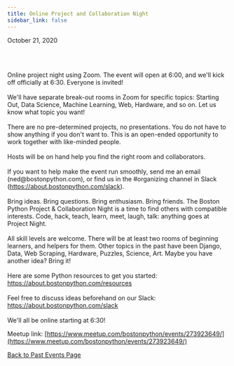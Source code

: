 ```yaml
---
title: Online Project and Collaboration Night
sidebar_link: false
---
```


October 21, 2020



<p><br/><br/></p>

<p>Online project night using Zoom. The event will open at 6:00, and we'll kick off officially at 6:30. Everyone is invited!<br/><br/>We'll have separate break-out rooms in Zoom for specific topics: Starting Out, Data Science, Machine Learning, Web, Hardware, and so on. Let us know what topic you want!<br/><br/>There are no pre-determined projects, no presentations. You do not have to show anything if you don't want to. This is an open-ended opportunity to work together with like-minded people.<br/><br/>Hosts will be on hand help you find the right room and collaborators.<br/><br/>If you want to help make the event run smoothly, send me an email (ned@bostonpython.com), or find us in the #organizing channel in Slack (<a class="link" href="https://about.bostonpython.com/slack" rel="nofollow ugc" target="_blank" title="https://about.bostonpython.com/slack">https://about.bostonpython.com/slack</a>).<br/><br/>Bring ideas. Bring questions. Bring enthusiasm. Bring friends. The Boston Python Project &amp; Collaboration Night is a time to find others with compatible interests. Code, hack, teach, learn, meet, laugh, talk: anything goes at Project Night.<br/><br/>All skill levels are welcome. There will be at least two rooms of beginning learners, and helpers for them. Other topics in the past have been Django, Data, Web Scraping, Hardware, Puzzles, Science, Art. Maybe you have another idea? Bring it!<br/><br/>Here are some Python resources to get you started: <a class="link" href="https://about.bostonpython.com/resources" rel="nofollow ugc" target="_blank" title="https://about.bostonpython.com/resources">https://about.bostonpython.com/resources</a><br/><br/>Feel free to discuss ideas beforehand on our Slack: <a class="link" href="https://about.bostonpython.com/slack" rel="nofollow ugc" target="_blank" title="https://about.bostonpython.com/slack">https://about.bostonpython.com/slack</a><br/><br/>We'll all be online starting at 6:30!</p>


Meetup link: [https://www.meetup.com/bostonpython/events/273923649/](https://www.meetup.com/bostonpython/events/273923649/)

[Back to Past Events Page](index.md)